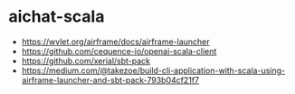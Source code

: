# aichat-scala

- https://wvlet.org/airframe/docs/airframe-launcher
- https://github.com/cequence-io/openai-scala-client
- https://github.com/xerial/sbt-pack
- https://medium.com/@takezoe/build-cli-application-with-scala-using-airframe-launcher-and-sbt-pack-793b04cf21f7